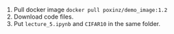 1. Pull docker image ``docker pull poxinz/demo_image:1.2``
2. Download code files.
3. Put ``lecture_5.ipynb`` and ``CIFAR10`` in the same folder.

